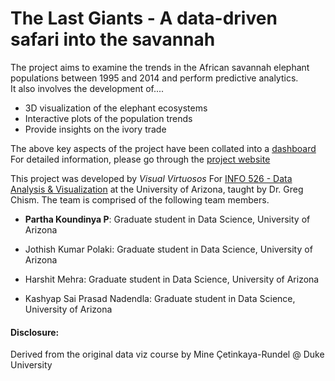 # The Last Giants - A data-driven safari into the savannah

The project aims to examine the trends in the African savannah elephant populations between 1995 and 2014 and perform predictive analytics.  
It also involves the development of....
-    3D visualization of the elephant ecosystems
-    Interactive plots of the population trends
-    Provide insights on the ivory trade

The above key aspects of the project have been collated into a [dashboard](https://partha-pkp.quarto.pub/the-last-giants/)  
For detailed information, please go through the [project website](https://info526-dataviz.github.io/project-final-Visual-Virtuosos/)

This project was developed by *Visual Virtuosos* For [INFO 526 - Data Analysis & Visualization](https://datavizaz.org/) at the University of Arizona, taught by Dr. Greg Chism. The team is comprised of the following team members.

-   **Partha Koundinya P**: Graduate student in Data Science, University of Arizona
  
-   Jothish Kumar Polaki: Graduate student in Data Science, University of Arizona

-   Harshit Mehra: Graduate student in Data Science, University of Arizona

-   Kashyap Sai Prasad Nadendla: Graduate student in Data Science, University of Arizona

#### Disclosure:
Derived from the original data viz course by Mine Çetinkaya-Rundel @ Duke University
